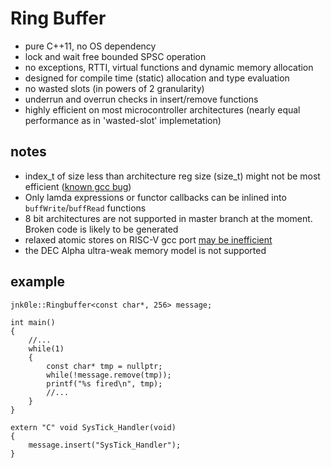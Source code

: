 # Ring Buffer

- pure C++11, no OS dependency
- lock and wait free bounded SPSC operation
- no exceptions, RTTI, virtual functions and dynamic memory allocation
- designed for compile time (static) allocation and type evaluation
- no wasted slots (in powers of 2 granularity)
- underrun and overrun checks in insert/remove functions
- highly efficient on most microcontroller architectures (nearly equal performance as in 'wasted-slot' implemetation)

## notes

- index_t of size less than architecture reg size (size_t) might not be most efficient ([known gcc bug](https://gcc.gnu.org/bugzilla/show_bug.cgi?id=71942))
- Only lamda expressions or functor callbacks can be inlined into `buffWrite`/`buffRead` functions
- 8 bit architectures are not supported in master branch at the moment. Broken code is likely to be generated
- relaxed atomic stores on RISC-V gcc port [may be inefficient](https://gcc.gnu.org/bugzilla/show_bug.cgi?id=89835)
- the DEC Alpha ultra-weak memory model is not supported

## example

```
jnk0le::Ringbuffer<const char*, 256> message;

int main()
{
	//...
	while(1)
	{
		const char* tmp = nullptr;
		while(!message.remove(tmp));
		printf("%s fired\n", tmp);
		//...
	}
}

extern "C" void SysTick_Handler(void)
{
	message.insert("SysTick_Handler");
}
